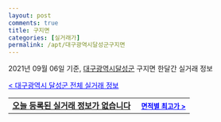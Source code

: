 ```yaml
---
layout: post
comments: true
title: 구지면
categories: [실거래가]
permalink: /apt/대구광역시달성군구지면
---
```


2021년 09월 06일 기준, <a href="/apt/대구광역시달성군">대구광역시달성군</a> 구지면 한달간 실거래 정보

<a style="color: blue;" href="/apt/대구광역시달성군">< 대구광역시 달성군 전체 실거래 정보</a>
<!---- start ---->
<table>
  <tr>
    <td colspan="4" style="font-weight: bold;"><a href="/apt/대구광역시달성군구지면{name_without_space}">오늘 등록된 실거래 정보가 없습니다</a> &nbsp;&nbsp;&nbsp; <a style="color: blue; font-size: smaller;" href="/apt/대구광역시달성군구지면{name_without_space}">면적별 최고가 ></a></td>
  </tr>
    
</table>
<!---- end ---->
    